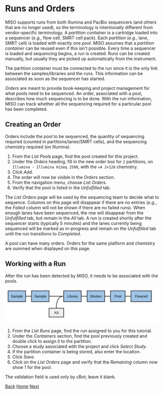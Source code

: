 # Runs and Orders
MISO supports runs from both Illumina and PacBio sequencers (and others that
are no longer used), so the terminology is intentionally different from
vendor-specific terminology. A _partition container_ is a cartridge loaded into
a sequencer (_e.g._, flow cell, SMRT cell pack). Each _partition_ (_e.g._,
lane, SMRT cell) is loaded with exactly one _pool_. MISO assumes that a
_partition container_ can be reused even if this isn't possible. Every time a
sequencer is loaded and sequencing begins, a _run_ is created. Runs can be
created manually, but usually they are picked up automatically from the
instrument.

The partition container must be connected to the run since it is the only link
between the samples/libraries and the runs. This information can be associated
as soon as the sequencer has started.

_Orders_ are meant to provide book-keeping and project management for what
pools need to be sequenced. An order, associated with a pool, describes how
much sequencing is to be done. With the run information, MISO can track whether
all the sequencing required for a particular pool has been completed.

## Creating an Order
Orders include the pool to be sequenced, the quantity of sequencing
required (counted in partitions/lanes/SMRT cells), and the sequencing chemistry
required (on Illumina).

1. From the _List Pools_ page, find the pool created for this project.
1. Under the _Orders_ heading, fill in the new order box for `2` partitions, on `Illumina - Illumina HiSeq 2500`, with the `v4 2×126` chemistry.
1. Click _Add_.
1. The order will now be visible in the _Orders_ section.
1. From the navigation menu, choose _List Orders_.
1. Verify that the pool is listed in the _Unfulfilled_ tab.

The _List Orders_ page will be used by the sequencing team to decide what to
sequence. Columns on this page will disappear if there are no entries (_e.g._,
the _Failed_ column will not be shown if there are no failed runs). When enough
lanes have been sequenced, the row will disappear from the _Unfulfilled_ tab,
but remain in the _All_ tab. A run is created shortly after the sequencer
starts (typically 5 minutes) and the lanes currently being sequenced will be
marked as in-progress and remain on the _Unfulfilled_ tab until the run
transitions to _Completed_.

A pool can have many orders. Orders for the same platform and chemistry are
summed when displayed on this page.

## Working with a Run
After the run has been detected by MISO, it needs to be associated with the pools.

<img src="pics/flow-cell.svg"/>

1. From the _List Runs_ page, find the run assigned to you for this tutorial.
1. Under the _Containers_ section, find the pool previously created and double click to assign it to the partition.
1. Choose a study associated with the project and click _Select Study_.
1. If the partition container is being stored, also enter the location.
1. Click _Save_.
1. Click on the _List Orders_ page and verify that the _Remaining_ column now show 1 for the pool.

The validation field is used only by cBot; leave it blank.

[Back](7-pools.md) [Home](readme.md) [Next](9-sequencers.md)
